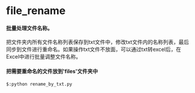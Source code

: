 # file_rename
#### 批量处理文件名称。

把文件夹内所有文件名称列表保存到txt文件中，修改txt文件内的名称列表，最后同步到文件进行重命名。如果操作txt文件不放面，可以通过txt转excel后，在Excel中进行批量调整文件名称。

#### 把需要重命名的文件放到'files'文件夹中

<code>$:python rename_by_txt.py
